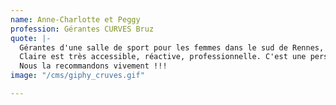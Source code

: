 ```yaml
---
name: Anne-Charlotte et Peggy
profession: Gérantes CURVES Bruz
quote: |-
  Gérantes d'une salle de sport pour les femmes dans le sud de Rennes, nous avons contacté Claire pour notre campagne de rentrée de septembre 2021 afin qu'elle effectue nos visuels pour nos différents supports (abribus, flyers, réseaux sociaux...) et nous en sommes ravies.
  Claire est très accessible, réactive, professionnelle. C'est une personne qui est force de proposition et elle a répondu en tout point à nos attentes.
  Nous la recommandons vivement !!!
image: "/cms/giphy_cruves.gif"

---
```


